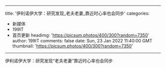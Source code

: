 
---
title: '伊利诺伊大学：研究发现_老夫老妻_靠近时心率也会同步'
categories: 
 - 新媒体
 - 199IT
 - 首页更新
headimg: 'https://picsum.photos/400/300?random=7350'
author: 199IT
comments: false
date: Sun, 23 Jan 2022 11:40:00 GMT
thumbnail: 'https://picsum.photos/400/300?random=7350'
---

<div>   
伊利诺伊大学：研究发现“老夫老妻”靠近时心率也会同步  
</div>
            